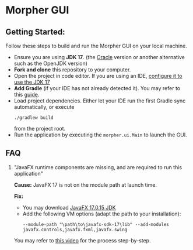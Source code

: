 # Morpher GUI

## Getting Started:
Follow these steps to build and run the Morpher GUI on your local machine. 

- Ensure you are using **JDK 17**. (the [Oracle](https://www.oracle.com/java/technologies/downloads/#java17) version or another alternative such as the OpenJDK version)
- **Fork and clone** this repository to your computer.
- Open the project in code editor. If you are using an IDE, [configure it to use the JDK 17](https://www.jetbrains.com/help/idea/sdk.html#set-up-jdk)
- **Add Gradle** (if your IDE has not already detected it). You may refer to this [guide](https://se-education.org/guides/tutorials/gradle.html#adding-gradle-to-the-project).
- Load project dependencies. Either let your IDE run the first Gradle sync automatically, or execute 
    ```
    ./gradlew build
    ```
  from the project root.
- Run the application by executing the `morpher.ui.Main` to launch the GUI.

## FAQ
1. "JavaFX runtime components are missing, and are required to run this application"

    **Cause:** JavaFX 17 is not on the module path at launch time.
    
    **Fix:**
    - You may download [JavaFX 17.0.15 JDK](https://gluonhq.com/products/javafx/)
    - Add the following VM options (adapt the path to your installation):
        ```
        --module-path "\path\to\javafx-sdk-17\lib" --add-modules javafx.controls,javafx.fxml,javafx.swing
        ```
    You may refer to [this video](https://www.youtube.com/watch?v=hS_6ek9rTco) for the process step-by-step.